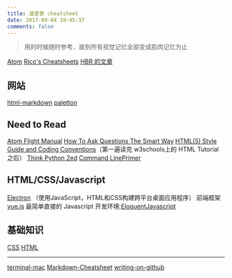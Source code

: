 ```yaml
---
title: 速查表 cheatsheet
date: 2017-09-04 19:45:37
comments: false
---
```

<blockquote class="blockquote-center">用的时候随时参考，直到所有视觉记忆全部变成肌肉记忆为止</blockquote>

[Atom](http://d2wy8f7a9ursnm.cloudfront.net/atom-editor-cheat-sheet.pdf)
[Rico's Cheatsheets](http://ricostacruz.com/cheatsheets/)
[HBR 的文章](https://hbr.org/2009/05/real-leaders-ask.html)


## 网站
[html-markdown](http://tool.lu/markdown/)
[paletton](http://paletton.com/#uid=1000u0kllllaFw0g0qFqFg0w0aF)


## Need to Read

[Atom Flight Manual](http://flight-manual.atom.io/)
[How To Ask Questions The Smart Way](http://www.catb.org/esr/faqs/smart-questions.html)
[HTML(5) Style Guide and Coding Conventions](http://www.w3schools.com/html/html5_syntax.asp)（第一遍读完 w3schools上的 HTML Tutorial 之后）
[Think Python 2ed](http://greenteapress.com/thinkpython2/html/thinkpython2002.html##sec6)
[Command LinePrimer](https://developer.apple.com/library/content/documentation/OpenSource/Conceptual/ShellScripting/CommandLIePrimer/CommandLine.html)


## HTML/CSS/Javascript

[Electron](http://electron.atom.io/)  （使用JavaScript，HTML和CSS构建跨平台桌面应用程序）
前端框架  [vue.js](https://vuejs.org/)
最简单直接的 Javascript 开发环境:[EloquentJavascript](http://eloquentjavascript.net/)


## 基础知识

[CSS](https://www.w3schools.com/css/default.asp)
[HTML](http://www.w3schools.com/html/default.asp)


----

[terminal-mac](https://github.com/0nn0/terminal-mac-cheatsheet/tree/master/%E4%B8%AD%E6%96%87%E8%AF%B7%E5%8F%82%E8%80%83)
[Markdown-Cheatsheet](https://github.com/adam-p/markdown-here/wiki/Markdown-Cheatsheet)
[writing-on-github](https://help.github.com/categories/writing-on-github/)
